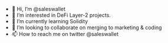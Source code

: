 - 👋 Hi, I’m @saleswallet
- 👀 I’m interested in DeFi Layer-2 projects.
- 🌱 I’m currently learning Solidity
- 💞️ I’m looking to collaborate on merging to marketing & coding
- 📫 How to reach me on twitter @saleswallet

<!---
saleswallet/saleswallet is a ✨ special ✨ repository because its `README.md` (this file) appears on your GitHub profile.
You can click the Preview link to take a look at your changes.
--->
